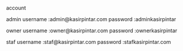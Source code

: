 <p>account</p>
<p>admin
username :admin@kasirpintar.com
password :adminkasirpintar</p>
<p>owner
username :owner@kasirpintar.com
password :ownerkasirpintar</p>
<p>staf
username :staf@kasirpintar.com
password :stafkasirpintar.com</p>
